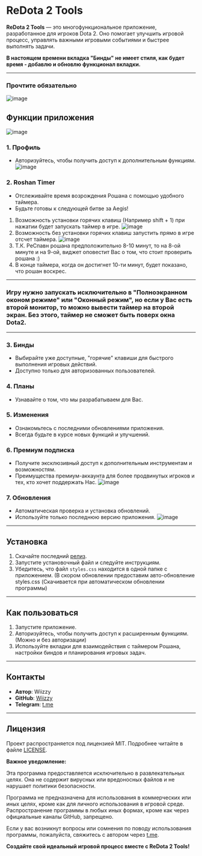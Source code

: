 # ReDota 2 Tools  
**ReDota 2 Tools** — это многофункциональное приложение, разработанное для игроков Dota 2. Оно помогает улучшить игровой процесс, управлять важными игровыми событиями и быстрее выполнять задачи.

**В настоящем времени вкладка "Бинды" не имеет стиля, как будет время - добавлю и обновлю функционал вкладки.**

---
### Прочтите обязательно 
![image](https://github.com/user-attachments/assets/886ec6a3-8c31-43d5-abf7-f19f4f36a7a9)

## Функции приложения
![image](https://github.com/user-attachments/assets/a2dab82f-0271-4206-b7eb-76d8feffe28d)

### 1. Профиль
- Авторизуйтесь, чтобы получить доступ к дополнительным функциям.  
![image](https://github.com/user-attachments/assets/a0e58e88-d8f9-4aaa-a53d-90960cd894d8)


### 2. Roshan Timer
- Отслеживайте время возрождения Рошана с помощью удобного таймера.  
- Будьте готовы к следующей битве за Aegis!
1. Возможность установки горячих клавиш (Например shift + 1) при нажатии будет запускать таймер в игре.
![image](https://github.com/user-attachments/assets/8ebc7a13-8ee4-4d16-8e77-cf887a7b6b68)
2. Возможность без установки горячих клавиш запустить прямо в игре отсчет таймера.
![image](https://github.com/user-attachments/assets/ca923882-db52-4f52-b55c-8bcd4634cfa2)
3. Т.К. РеСпавн рошана предположительно 8-10 минут, то на 8-ой минуте и на 9-ой, виджет оповестит Вас о том, что стоит проверить рошана :)
4. В конце таймера, когда он достигнет 10-ти минут, будет показано, что рошан воскрес.

---
### Игру нужно запускать исключительно в "Полноэкранном оконом режиме" или "Оконный режим", но если у Вас есть второй монитор, то можно вывести таймер на второй экран. Без этого, таймер не сможет быть поверх окна Dota2.
---
### 3. Бинды
- Выбирайте уже доступные, "горячие" клавиши для быстрого выполнения игровых действий.  
- Доступно только для авторизованных пользователей.

### 4. Планы
- Узнавайте о том, что мы разрабатываем для Вас.

### 5. Изменения
- Ознакомьтесь с последними обновлениями приложения.  
- Всегда будьте в курсе новых функций и улучшений.

### 6. Премиум подписка
- Получите эксклюзивный доступ к дополнительным инструментам и возможностям.  
- Преимущества премиум-аккаунта для более продвинутых игроков и тех, кто хочет поддержать Нас.
![image](https://github.com/user-attachments/assets/0b7a6ffe-a572-4b83-b619-02fcb339c24d)

### 7. Обновления
- Автоматическая проверка и установка обновлений.  
- Используйте только последнюю версию приложения.
![image](https://github.com/user-attachments/assets/873200c7-fd5a-4d42-86f4-67d365c19d2f)


---

## Установка

1. Скачайте последний [релиз](https://github.com/Wiizzy/ReDota-Helper-/releases).  
2. Запустите установочный файл и следуйте инструкциям.  
3. Убедитесь, что файл `styles.css` находится в одной папке с приложением. (В скором обновлении предоставим авто-обновление styles.css (Скачивается при автоматическом обновлении программы)

---

## Как пользоваться

1. Запустите приложение.  
2. Авторизуйтесь, чтобы получить доступ к расширенным функциям. (Можно и без авторизации)
3. Используйте вкладки для взаимодействия с таймером Рошана, настройки биндов и планирования игровых задач.

---

## Контакты
- **Автор**: Wiizzy  
- **GitHub**: [Wiizzy](https://github.com/Wiizzy)  
- **Telegram**: [t.me](https://t.me/pgryo)

---

## Лицензия
Проект распространяется под лицензией MIT. Подробнее читайте в файле [LICENSE](LICENSE).  

**Важное уведомление:**

Эта программа предоставляется исключительно в развлекательных целях. Она не содержит вирусных или вредоносных файлов и не нарушает политики безопасности.

Программа не предназначена для использования в коммерческих или иных целях, кроме как для личного использования в игровой среде. Распространение программы в любых иных формах, кроме как через официальные каналы GitHub, запрещено.

Если у вас возникнут вопросы или сомнения по поводу использования программы, пожалуйста, свяжитесь с автором через [t.me](https://t.me/pgryo).

**Создайте свой идеальный игровой процесс вместе с ReDota 2 Tools!**
